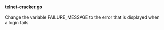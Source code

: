 #### telnet-cracker.go

 Change the variable FAILURE_MESSAGE to the error that is displayed when a login fails
